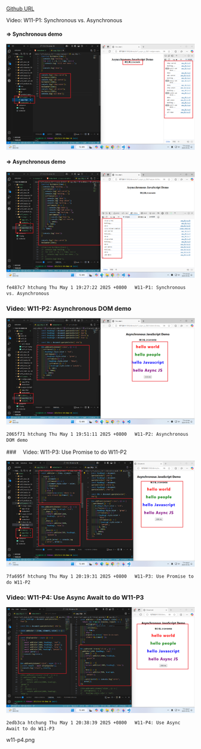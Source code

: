 [Github URL](https://github.com/clw516/1132-1N-demo-58.git)

Video: W11-P1: Synchronous vs. Asynchronous

#### => Synchronous demo

![](w11-p1-1.png)

#### => Asynchronous demo

![](w11-p1-2.png)

```
fe487c7 htchung Thu May 1 19:27:22 2025 +0800   W11-P1: Synchronous vs. Asynchronous
```

### Video: W11-P2: Asynchronous DOM demo

![](w11-p2.png)

```
2065f71 htchung Thu May 1 19:51:11 2025 +0800   W11-P2: Asynchronous DOM demo
```

###　 Video: W11-P3: Use Promise to do W11-P2

![](w11-p3.png)

```
7fa695f htchung Thu May 1 20:19:31 2025 +0800   W11-P3: Use Promise to do W11-P2
```

### Video: W11-P4: Use Async Await to do W11-P3

![](w11-p4.png)

```
2edb3ca htchung Thu May 1 20:38:39 2025 +0800   W11-P4: Use Async Await to do W11-P3
```

w11-p4.png
